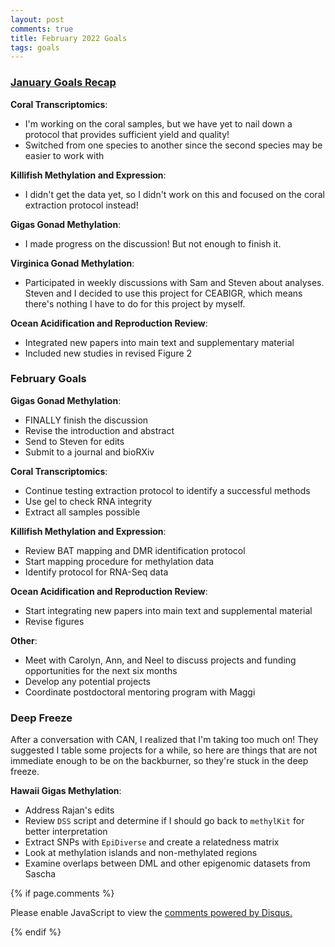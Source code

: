```yaml
---
layout: post
comments: true
title: February 2022 Goals
tags: goals
---
```



### [January Goals Recap](https://yaaminiv.github.io/January-2022-Goals/)

**Coral Transcriptomics**:

- I'm working on the coral samples, but we have yet to nail down a protocol that provides sufficient yield and quality!
- Switched from one species to another since the second species may be easier to work with

**Killifish Methylation and Expression**:

- I didn't get the data yet, so I didn't work on this and focused on the coral extraction protocol instead!

**Gigas Gonad Methylation**:

- I made progress on the discussion! But not enough to finish it.

**Virginica Gonad Methylation**:

- Participated in weekly discussions with Sam and Steven about analyses. Steven and I decided to use this project for CEABIGR, which means there's nothing I have to do for this project by myself.

**Ocean Acidification and Reproduction Review**:

- Integrated new papers into main text and supplementary material
- Included new studies in revised Figure 2

### February Goals

**Gigas Gonad Methylation**:

- FINALLY finish the discussion
- Revise the introduction and abstract
- Send to Steven for edits
- Submit to a journal and bioRXiv

**Coral Transcriptomics**:

- Continue testing extraction protocol to identify a successful methods
- Use gel to check RNA integrity
- Extract all samples possible

**Killifish Methylation and Expression**:

- Review BAT mapping and DMR identification protocol
- Start mapping procedure for methylation data
- Identify protocol for RNA-Seq data

**Ocean Acidification and Reproduction Review**:

- Start integrating new papers into main text and supplemental material
- Revise figures

**Other**:

- Meet with Carolyn, Ann, and Neel to discuss projects and funding opportunities for the next six months
- Develop any potential projects
- Coordinate postdoctoral mentoring program with Maggi

### Deep Freeze

After a conversation with CAN, I realized that I'm taking too much on! They suggested I table some projects for a while, so here are things that are not immediate enough to be on the backburner, so they're stuck in the deep freeze.

**Hawaii Gigas Methylation**:

- Address Rajan's edits
- Review `DSS` script and determine if I should go back to `methylKit` for better interpretation
- Extract SNPs with `EpiDiverse` and create a relatedness matrix
- Look at methylation islands and non-methylated regions
- Examine overlaps between DML and other epigenomic datasets from Sascha

{% if page.comments %}

<div id="disqus_thread"></div>
<script>

/**
*  RECOMMENDED CONFIGURATION VARIABLES: EDIT AND UNCOMMENT THE SECTION BELOW TO INSERT DYNAMIC VALUES FROM YOUR PLATFORM OR CMS.
*  LEARN WHY DEFINING THESE VARIABLES IS IMPORTANT: https://disqus.com/admin/universalcode/#configuration-variables*/
/*
var disqus_config = function () {
this.page.url = PAGE_URL;  // Replace PAGE_URL with your page's canonical URL variable
this.page.identifier = PAGE_IDENTIFIER; // Replace PAGE_IDENTIFIER with your page's unique identifier variable
};
*/
(function() { // DON'T EDIT BELOW THIS LINE
var d = document, s = d.createElement('script');
s.src = 'https://the-responsible-grad-student.disqus.com/embed.js';
s.setAttribute('data-timestamp', +new Date());
(d.head || d.body).appendChild(s);
})();
</script>
<noscript>Please enable JavaScript to view the <a href="https://disqus.com/?ref_noscript">comments powered by Disqus.</a></noscript>

{% endif %}

<script id="dsq-count-scr" src="//the-responsible-grad-student.disqus.com/count.js" async></script>
